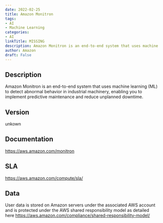 ```yaml
---
date: 2022-02-25
title: Amazon Monitron
tags: 
- AI
- Machine Learning
categories: 
- AI
linkTitle: MISSING
description: Amazon Monitron is an end-to-end system that uses machine learning (ML) to detect abnormal behavior in industrial machinery, enabling you to implement predictive maintenance and reduce unplanned downtime.
author: Amazon
draft: False
---
```


## Description

Amazon Monitron is an end-to-end system that uses machine learning (ML) to detect abnormal behavior in industrial machinery, enabling you to implement predictive maintenance and reduce unplanned downtime.

## Version

unkown

## Documentation

https://aws.amazon.com/monitron

## SLA

https://aws.amazon.com/compute/sla/

## Data

User data is stored on Amazon servers under the associated AWS account and is protected under the AWS shared responsibility model as detailed here https://aws.amazon.com/compliance/shared-responsibility-model/

